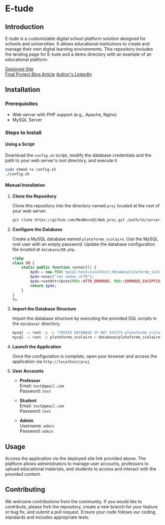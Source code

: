 # E-tude

## Introduction

E-tude is a customizable digital school platform solution designed for schools and universities. It allows educational institutions to create and manage their own digital learning environments. This repository includes the landing page for E-tude and a demo directory with an example of an educational platform.

[Deployed Site](https://github.com/MedBens02/Web_proj)  
[Final Project Blog Article]([https://www.your-blog-article.com](https://medium.com/@medbens/e-tude-transforming-education-for-the-digital-age-a4c3be99268a))  
[Author's LinkedIn](https://www.linkedin.com/in/mohamedbensaddik/)

## Installation

### Prerequisites

- Web server with PHP support (e.g., Apache, Nginx)
- MySQL Server

### Steps to Install

#### Using a Script

Download the `config.sh` script, modify the database credentials and the path to your web server's root directory, and execute it.

```bash
sudo chmod +x config.sh
./config.sh
```

#### Manual Installation

1. **Clone the Repository**

   Clone this repository into the directory named `proj` located at the root of your web server.

   ```bash
   git clone https://github.com/MedBens02/Web_proj.git /path/to/server/root/proj
   ```

2. **Configure the Database**

   Create a MySQL database named `plateforme_scolaire`. Use the MySQL root user with an empty password. Update the database configuration file located at `database/DB.php`.

   ```php
   <?php
   class DB {
       static public function connect() {
           $pdo = new PDO('mysql:host=localhost;dbname=plateforme_scolaire', 'root', '');
           $pdo->exec("set names utf8");
           $pdo->setAttribute(PDO::ATTR_ERRMODE, PDO::ERRMODE_EXCEPTION);
           return $pdo;
       }
   }
   ?>
   ```

3. **Import the Database Structure**

   Import the database structure by executing the provided SQL scripts in the `database/` directory.

   ```bash
   mysql -u root -p -e "CREATE DATABASE IF NOT EXISTS plateforme_scolaire"
   mysql -u root -p plateforme_scolaire < database/plateforme_scolaire.sql
   ```

4. **Launch the Application**

   Once the configuration is complete, open your browser and access the application via `http://localhost/proj`.

5. **User Accounts**

   - **Professor**  
     Email: `test@gmail.com`  
     Password: `test`

   - **Student**  
     Email: `test@gmail.com`  
     Password: `test`

   - **Admin**  
     Username: `admin`  
     Password: `admin`

## Usage

Access the application via the deployed site link provided above. The platform allows administrators to manage user accounts, professors to upload educational materials, and students to access and interact with the provided content.

## Contributing

We welcome contributions from the community. If you would like to contribute, please fork the repository, create a new branch for your feature or bug fix, and submit a pull request. Ensure your code follows our coding standards and includes appropriate tests.
